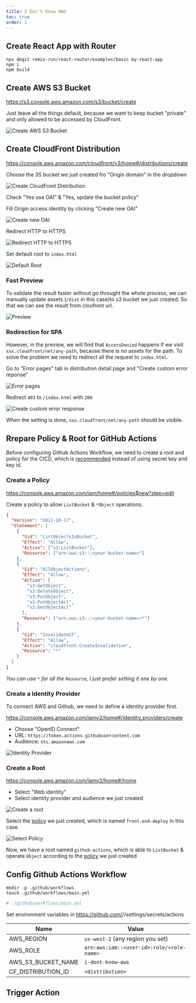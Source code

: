 ```yaml
---
title: I Don't Know AWS
toc: true
order: 1
---
```


## Create React App with Router

```
npx degit remix-run/react-router/examples/basic my-react-app
npm i
npm build
```

## Create AWS S3 Bucket

https://s3.console.aws.amazon.com/s3/bucket/create

Just leave all the things default, because we want to keep bucket "private" and only allowed to be accessed by CloudFront.

![Create AWS S3 Bucket](./docs/create-bucket.png)

## Create CloudFront Distribution

https://console.aws.amazon.com/cloudfront/v3/home#/distributions/create

Choose the 3S bucket we just created fro "Origin domain" in the dropdown

![Create CloudFront Distribution](./docs/create-cloudfront-distribution.png)

Check "Yes use OAI" & "Yes, update the bucket policy"

Fill Origin access identity by clicking "Create new OAI"

![Create new OAI](./docs/create-cloudfront-distribution-oai.png)

Redirect HTTP to HTTPS

![Redirect HTTP to HTTPS](./docs/create-cloudfront-distribution-https.png)

Set default root to `index.html`

![Default Root](./docs/create-cloudfront-distribution-root.png)

### Fast Preview

To validate the result faster without go throught the whole process, we can manually update assets (`/dist` in this case)to s3 bucket we just created. So that we can see the result from cloufront url.

![Preview](./docs/preview.png)

### Redirection for SPA

However, in the preview, we will find that `AccessDenied` happens if we visit `xxx.cloudfront/net/any-path`, because there is no assets for the path. To solve the problem we need to redirect all the request to `index.html`.

Go to "Error pages" tab in distribution detail page and "Create custom error reponse"

![Error pages](./docs/distribution-error-pages-tab.png)

Redirect `403` to `/index.html` with `200`

![Create custom error response](./docs/distribuion-error-response.png)

When the setting is done, `xxx.cloudfront/net/any-path` should be visible.

## Rrepare Policy & Root for GitHub Actions

Before configuring Github Actions Workflow, we need to create a root and policy for the CICD, which is [recommended](https://github.com/aws-actions/configure-aws-credentials#assuming-a-role) instead of using secret key and key id.

### Create a Policy

https://console.aws.amazon.com/iam/home#/policies$new?step=edit

Create a policy to allow `ListBucket` & `*Object` operations.

```json
{
  "Version": "2012-10-17",
  "Statement": [
    {
      "Sid": "ListObjectsInBucket",
      "Effect": "Allow",
      "Action": ["s3:ListBucket"],
      "Resource": ["arn:aws:s3:::<your-bucket-name>"]
    },
    {
      "Sid": "AllObjectActions",
      "Effect": "Allow",
      "Action": [
        "s3:GetObject",
        "s3:DeleteObject",
        "s3:PutObject",
        "s3:PutObjectAcl",
        "s3:GetObjectAcl"
      ],
      "Resource": ["arn:aws:s3:::<your-bucket-name>/*"]
    },
    {
      "Sid": "InvalidateCF",
      "Effect": "Allow",
      "Action": "cloudfront:CreateInvalidation",
      "Resource": "*"
    }
  ]
}
```

_You can use `*` for all the `Resource`, I just prefer setting it one by one._

### Create a Identity Provider

To connect AWS and Github, we need to define a identity provider first.

https://console.aws.amazon.com/iamv2/home#/identity_providers/create

- Choose "OpenID Connect"
- URL: `https://token.actions.githubusercontent.com`
- Audience: `sts.amazonaws.com`

![Identity Provider](./docs/identity-provider.png)

### Create a Root

https://console.aws.amazon.com/iamv2/home#/home

- Select "Web identity"
- Select identity provider and audience we just created

![Create a root](./docs/create-root.png)

Select the [policy](#create-a-policy) we just created, which is named `front-end-deploy` in this case.

![Select Policy](./docs/create-root-select-policy.png)

Now, we have a root named `github-actions`, which is able to `ListBucket` & operate `Object` according to the [policy](#create-a-policy) we just created

## Config Github Actions Workflow

```
mkdir -p .github/workflows
touch .github/workflows/main.yml
```

```yml
# ./github/workflows/main.yml
```

Set environment variables in https://github.com/<username>/<repo>/settings/secrets/actions

| Name               | Value                                     |
| ------------------ | ----------------------------------------- |
| AWS_REGION         | `us-west-2` (any region you set)          |
| AWS_ROLE           | `arn:aws:iam::<user-id>:role/<role-name>` |
| AWS_S3_BUCKET_NAME | `i-dont-know-aws`                         |
| CF_DISTRIBUTION_ID | `<distribution>`                          |

## Trigger Action

